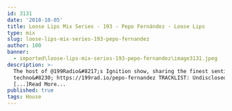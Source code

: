 ```yaml
---
id: 3131
date: '2018-10-05'
title: Loose Lips Mix Series - 193 - Pepo Fernández - Loose Lips
type: mix
slug: loose-lips-mix-series-193-pepo-fernandez
author: 100
banner:
  - imported\loose-lips-mix-series-193-pepo-fernandez\image3131.jpeg
description: >-
  The host of @199Radio&#8217;s Ignition show, sharing the finest sentimental
  techno&#8230; https://199rad.io/pepo-fernandez TRACKLIST: Undisclosed
  [...]Read More...
published: true
tags: House
---
```

